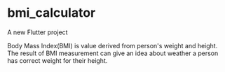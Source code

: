 # bmi_calculator
A new Flutter project

Body Mass Index(BMI) is value derived from person's weight and height.
The result of BMI measurement can give an idea about weather a person has correct weight for their height.

